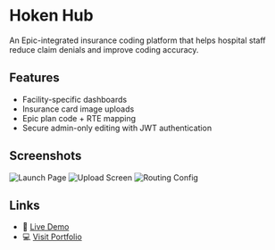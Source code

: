 # Hoken Hub

An Epic-integrated insurance coding platform that helps hospital staff reduce claim denials and improve coding accuracy.

## Features
- Facility-specific dashboards
- Insurance card image uploads
- Epic plan code + RTE mapping
- Secure admin-only editing with JWT authentication

## Screenshots

![Launch Page](https://raw.githubusercontent.com/YOUR_USERNAME/hoken-hub/main/hokenhub-dashboard.png)
![Upload Screen](https://raw.githubusercontent.com/YOUR_USERNAME/hoken-hub/main/hokenhub-upload.png)
![Routing Config](https://raw.githubusercontent.com/YOUR_USERNAME/hoken-hub/main/hokenhub-routing.png)

## Links

- 🔗 [Live Demo](https://hokenhub.com)  
- 💻 [Visit Portfolio](https://joshuaatendidobear.com/hokenhub)  
